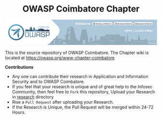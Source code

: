 <h1 align="center">OWASP Coimbatore Chapter</h1>

![OWASP Coimbatore Chapter](assets/images/OWASP_Cbe_banner.png)

This is the source repository of OWASP Coimbatore. The Chapter wiki is located at https://owasp.org/www-chapter-coimbatore

**Contributions**

- Any one can contribute their research in Application and Information Security and to OWASP Coimbatore.
- If you feel that your research is unique and of great help to the Infosec Community, then feel free to `Fork` this repository, Upload your Research in [research](research) directory
- Rise a `Pull Request` after uploading your Research.
- If the Research is Unique, the Pull Request will be merged within 24-72 Hours.
